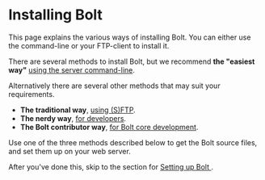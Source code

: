Installing Bolt
===============

This page explains the various ways of installing Bolt. You can either use the
command-line or your FTP-client to install it.

There are several methods to install Bolt, but we recommend **the "easiest way"**
[using the server command-line](install-command-line).

Alternatively there are several other methods that may suit your requirements.
  - **The traditional way**, [using (S)FTP](install-sftp).
  - **The nerdy way**, [for developers](install-composer).
  - **The Bolt contributor way**, [for Bolt core development](install-git-clone).

Use one of the three methods described below to get the Bolt source files, and
set them up on your web server.

After you've done this, skip to the section for [Setting up Bolt ](../configuration/introduction).
